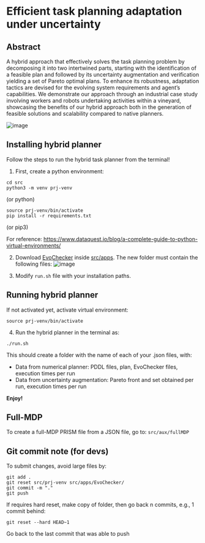 # Efficient task planning adaptation under uncertainty

## Abstract

A hybrid approach that effectively solves the task planning problem by decomposing it into two intertwined parts, starting with the identification of a feasible plan and followed by its uncertainty augmentation and verification yielding a set of Pareto optimal plans. To enhance its robustness, adaptation tactics are devised for the evolving system requirements and agent’s capabilities. We demonstrate our approach through an industrial case study involving workers and robots undertaking activities within a vineyard, showcasing the benefits of our hybrid approach both in the generation of feasible solutions and scalability compared to native planners.

![image](https://github.com/user-attachments/assets/a1ac9011-b261-4b4b-8350-0241fd0ffc89)



## Installing hybrid planner

Follow the steps to run the hybrid task planner from the terminal! 

1) First, create a python environment:
```
cd src
python3 -m venv prj-venv
```
(or python)

```
source prj-venv/bin/activate
pip install -r requirements.txt
```
(or pip3)

For reference: https://www.dataquest.io/blog/a-complete-guide-to-python-virtual-environments/

2) Download [EvoChecker](https://github.com/gerasimou/EvoChecker/tree/evoCheckerJar) inside [src/apps](https://github.com/Gricel-lee/EfficientPlanAdaptation/tree/main/src/apps). The new folder must contain the following files:
![image](https://github.com/user-attachments/assets/752140ef-b815-4eed-854f-06414dee453d)


3) Modify ```run.sh``` file with your installation paths.

## Running hybrid planner

If not activated yet, activate virtual environment:
```
source prj-venv/bin/activate
```

4) Run the hybrid planner in the terminal as:
```
./run.sh
```
This should create a folder with the name of each of your .json files, with:
- Data from numerical planner: PDDL files, plan, EvoChecker files, execution times per run
- Data from uncertainty augmentation: Pareto front and set obtained per run, execution times per run

**Enjoy!**


## Full-MDP
To create a full-MDP PRISM file from a JSON file, go to:
```src/aux/fullMDP```


## Git commit note (for devs)
To submit changes, avoid large files by:
```
git add .
git reset src/prj-venv src/apps/EvoChecker/
git commit -m "."
git push
```

If requires hard reset, make copy of folder, then go back n commits, e.g., 1 commit behind:
```
git reset --hard HEAD~1
```
Go back to the last commit that was able to push
